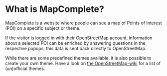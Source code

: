 What is MapComplete?
====================

MapComplete is a website where people can see a map of Points of Interest (POI) on a specific subject or theme.

If the visitor is logged in with their OpenStreetMap account, information about a selected POI can be enriched by answering questions in the respective popups; this data is sent back directly to OpenStreetMap.

While there are some predefined themes available, it is also possible to create your own theme. Have a look on [the OpenStreetMap-wiki](https://wiki.openstreetmap.org/wiki/MapComplete) for a list of (un)official themes.